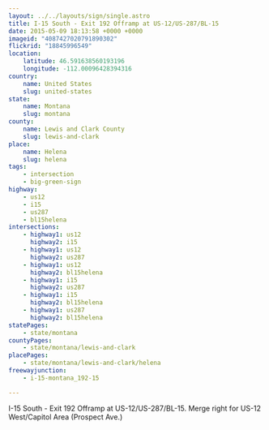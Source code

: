 ```yaml
---
layout: ../../layouts/sign/single.astro
title: I-15 South - Exit 192 Offramp at US-12/US-287/BL-15
date: 2015-05-09 18:13:58 +0000 +0000
imageid: "4087427020791890302"
flickrid: "18845996549"
location:
    latitude: 46.591638560193196
    longitude: -112.00096428394316
country:
    name: United States
    slug: united-states
state:
    name: Montana
    slug: montana
county:
    name: Lewis and Clark County
    slug: lewis-and-clark
place:
    name: Helena
    slug: helena
tags:
    - intersection
    - big-green-sign
highway:
    - us12
    - i15
    - us287
    - bl15helena
intersections:
    - highway1: us12
      highway2: i15
    - highway1: us12
      highway2: us287
    - highway1: us12
      highway2: bl15helena
    - highway1: i15
      highway2: us287
    - highway1: i15
      highway2: bl15helena
    - highway1: us287
      highway2: bl15helena
statePages:
    - state/montana
countyPages:
    - state/montana/lewis-and-clark
placePages:
    - state/montana/lewis-and-clark/helena
freewayjunction:
    - i-15-montana_192-15

---
```

I-15 South - Exit 192 Offramp at US-12/US-287/BL-15.  Merge right for US-12 West/Capitol Area (Prospect Ave.)